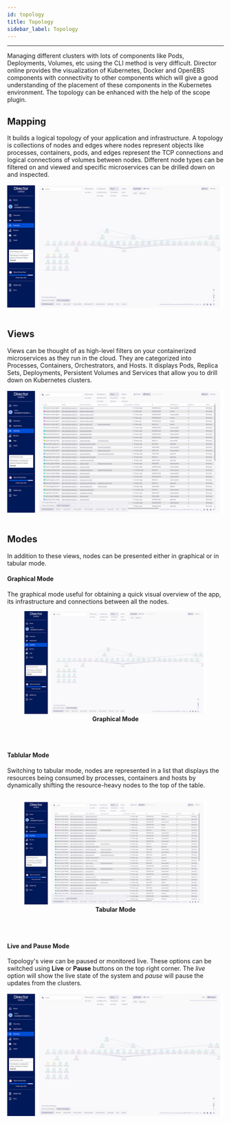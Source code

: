```yaml
---
id: topology
title: Topology
sidebar_label: Topology
---
```


------


Managing different clusters with lots of components like Pods, Deployments, Volumes, etc using the CLI method is very difficult. Director online provides the visualization of Kubernetes, Docker and OpenEBS components with connectivity to other components which will give a good understanding of the placement of these components in the Kubernetes environment. The topology can be enhanced with the help of the scope plugin.

## Mapping

It builds a logical topology of your application and infrastructure. A topology is collections of nodes and edges where nodes represent objects like processes, containers, pods, and edges represent the TCP connections and logical connections of volumes between nodes. Different node types can be filtered on and viewed and specific microservices can be drilled down on and inspected.<br><br>
<img src="/docs/assets/product/Mapping.png">
<br><br>

## Views
 Views can be thought of as high-level filters on your containerized microservices as they run in the cloud. They are categorized into Processes, Containers, Orchestrators, and Hosts. It displays Pods, Replica Sets, Deployments, Persistent Volumes and Services that allow you to drill down on Kubernetes clusters.<br><br>
 <img src="/docs/assets/product/Views.png">
 <br><br>


 ## Modes
  In addition to these views, nodes can be presented either in graphical or in tabular mode.

 #### Graphical Mode
 The graphical mode useful for obtaining a quick visual overview of the app, its infrastructure and connections between all the nodes.
 <figure>
 <img src="/docs/assets/product/Mapping.png">
<center><figcaption><b>Graphical Mode</b></figcaption> <center>
</figure>
<br><br>

 #### Tablular Mode

  Switching to tabular mode, nodes are represented in a list that displays the resources being consumed by processes, containers and hosts by dynamically shifting the resource-heavy nodes to the top of the table.<br><br>
<figure>
    <img  src="/docs/assets/product/Views.png">
    <center><figcaption><b>Tabular Mode</b></figcaption></center>
    </figure>
<br><br>

#### Live and Pause Mode

Topology's view can be paused or monitored live. These options can be switched using **Live** or **Pause** buttons on the top right corner. The *live* option will show the live state of the system and *pause* will pause the updates from the clusters.
<br><br>
<img src="/docs/assets/product/LiveAndpause.png">
<br><br>






 






